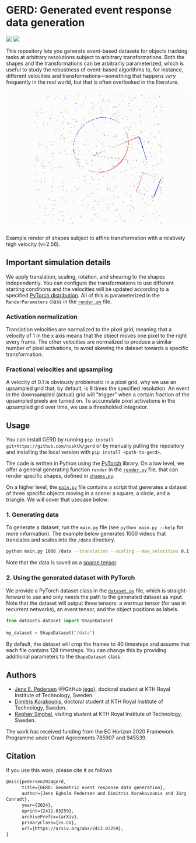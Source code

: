 # GERD: Generated event response data generation

![](https://img.shields.io/badge/DOI-arXiv%3A1408.3644-B31B1B.svg)
![](https://zenodo.org/badge/DOI/10.5281/zenodo.11063678.svg)

This repository lets you generate event-based datasets for objects tracking tasks at arbitrary resolutions subject to arbitrary transformations.
Both the shapes and the transformations can be arbitrarily parameterized, which is useful to study the robustness of event-based algorithms to, for instance, different velocities and transformations&mdash;something that happens *very* frequently in the real world, but that is often overlooked in the literature.

![](affine.gif)

Example render of shapes subject to affine transformation with a relatively high velocity (v=2.56).

## Important simulation details

We apply translation, scaling, rotation, and shearing to the shapes independently.
You can configure the transformations to use different starting conditions and the velocities will be updated according to a specified [PyTorch distribution](https://pytorch.org/docs/stable/distributions.html).
All of this is parameterized in the `RenderParameters` class in the [`render.py`](datasets/render.py) file.

### Activation normalization
Translation velocities are normalized to the pixel grid, meaning that a velocity of 1 in the x axis means that the object moves one pixel to the right every frame.
The other velocities are normalized to produce a similar number of pixel activations, to avoid skewing the dataset towards a specific transformation.

### Fractional velocities and upsampling
A velocity of 0.1 is obviously problematic in a pixel grid, why we use an upsampled grid that, by default, is 8 times the specified resolution.
An event in the downsampled (actual) grid will "trigger" when a certain fraction of the upsampled pixels are turned on.
To accumulate pixel activations in the upsampled grid over time, we use a thresholded integrator.

## Usage

You can install GERD by running 
`pip install git+https://github.com/ncskth/gerd` or by manually pulling the repository and installing the local version with `pip install <path-to-gerd>`.

The code is written in Python using the [PyTorch](https://pytorch.org/) library.
On a low level, we offer a general generating function `render` in the [`render.py`](datasets/render.py) file, that can render specific shapes, defined in [`shapes.py`](datasets/shapes.py).

On a higher level, the [`main.py`](datasets/main.py) file contains a script that generates a dataset of three specific objects moving in a scene: a square, a circle, and a triangle.
We will cover that usecase below:

### 1. Generating data

To generate a dataset, run the `main.py` file (see `python main.py --help` for more information).
The example below generates 1000 videos that translates and scales into the `/data` directory.

```bash
python main.py 1000 /data --translation --scaling --max_velocities 0.1 0.5 1.0
```

Note that the data is saved as a [sparse tensor](https://pytorch.org/docs/stable/sparse.html).

### 2. Using the generated dataset with PyTorch

We provide a PyTorch dataset class in the [`dataset.py`](datasets/dataset.py) file, which is straight-forward to use and only needs the path to the generated dataset as input.
Note that the dataset will output three tensors: a warmup tensor (for use in recurrent networks), an event tensor, and the object positions as labels. 

```python
from datasets.dataset import ShapeDataset

my_dataset = ShapeDataset("/data")
```

By default, the dataset will crop the frames to 40 timesteps and assume that each file contains 128 timesteps. 
You can change this by providing additional parameters to the `ShapeDataset` class.

## Authors

* [Jens E. Pedersen](https://www.kth.se/profile/jeped) (@GitHub [jegp](https://github.com/jegp/)), doctoral student at KTH Royal Institute of Technology, Sweden.
* [Dimitris Korakounis](https://www.kth.se/profile/dimkor), doctoral student at KTH Royal Institute of Technology, Sweden.
* [Raghav Singhal](https://github.com/RaghavSinghal10), visiting student at KTH Royal Institute of Technology, Sweden.

The work has received funding from the EC Horizon 2020 Framework Programme under Grant Agreements 785907 and 945539.

## Citation

If you use this work, please cite it as follows

```
@misc{pedersen2024gerd,
      title={GERD: Geometric event response data generation}, 
      author={Jens Egholm Pedersen and Dimitris Korakovounis and Jörg Conradt},
      year={2024},
      eprint={2412.03259},
      archivePrefix={arXiv},
      primaryClass={cs.CV},
      url={https://arxiv.org/abs/2412.03259}, 
}
```
